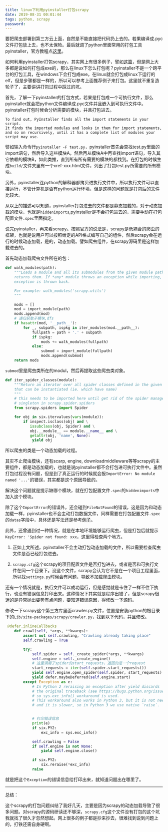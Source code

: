 ```yaml
---
title: linux下利用pyinstaller打包scrapy
date: 2019-08-31 00:01:44
tags: python, scrapy
password: 
---
```


要把爬虫部署到第三方云上面，自然是不能直接把代码扔上去的。若果编译成.pyc文件打包放上去，也不太保险。最后就调了python里面常用的打包工具pyinstaller，官方教程点[这里](https://pyinstaller.readthedocs.io/en/stable/)。

如何利用pyinstaller打包scrapy，其实网上有很多例子，譬如[这篇](https://blog.csdn.net/u010600274/article/details/99345367)，但是网上大多都是说如何打包成exe的，那么在linux下怎么打包呢？pyinstaller不是一个跨平台的打包工具，在windows下会打包成exe，在linux就会打包成linux下运行的elf，但是步骤都是一样的，所以可以参考上面推荐例子来打包。这里就不重复造轮子了，主要讲讲打包过程中踩过的坑。

首先，了解一下pyinstaller的打包方式，若果是打包成一个可执行文件，那么pyinstaller就会把python文件编译成.pyc文件并且嵌入到可执行文件中。pyinstaller打包时候会分析需要的模块，并且打包进去。

	To find out, PyInstaller finds all the import statements in your script. 
	It finds the imported modules and looks in them for import statements, 
	and so on recursively, until it has a complete list of modules your script may use.


譬如输入命令行`pyinstaller -F test.py`，pyinstaller首先会查找test.py里面的import语句，然后导入这些模块A，然后再从模块A中再查找import语句，导入其它依赖的模块B，如此类推，直到所有所有需要的模块的都找到。在打包的时候生成`build/`文件夹里有一个xref-xxx.html文件，列出了打包test.py所需要的所有模块。

另外，pyinstaller连python的解释器都拷贝进执行文件中，所以执行文件可以直接运行，不管计算机是否有python运行环境，但是这样的问题就是打包后的文件比较大。

从以上的描述可以知道，pyinstaller打包进去的文件都是静态加载的，对于动态加载的模块，也就是`hiddenimports`,pyinstaller是不会打包进去的，需要手动在打包配置文件`.spec`里面指定。

说完pyinstaller，再来看scrapy。按照官方的说法是，scrapy是低耦合的爬虫的框架，也就是说用户可以按照给定的API格式编写自己的组件，然后scrapy会在运行的时候动态加载，是的，动态加载。譬如爬虫组件，在scrapy源码里是这样加载进去的。

首先动态加载爬虫文件所在的包：

```py
def walk_modules(path):
    """Loads a module and all its submodules from the given module path and
    returns them. If *any* module throws an exception while importing, that
    exception is thrown back.

    For example: walk_modules('scrapy.utils')
    """

    mods = []
    mod = import_module(path)
    mods.append(mod)
    # 递归获取子模块,dfs
    if hasattr(mod, '__path__'):
        for _, subpath, ispkg in iter_modules(mod.__path__):
            fullpath = path + '.' + subpath
            if ispkg:
                mods += walk_modules(fullpath)
            else:
                submod = import_module(fullpath)
                mods.append(submod)
    return mods
```
`submod`里是爬虫类所在的modul，然后再提取这些爬虫类对象。

```py
def iter_spider_classes(module):
    """Return an iterator over all spider classes defined in the given module
    that can be instantiated (ie. which have name)
    """
    # this needs to be imported here until get rid of the spider manager
    # singleton in scrapy.spider.spiders
    from scrapy.spiders import Spider

    for obj in six.itervalues(vars(module)):
        if inspect.isclass(obj) and \
           issubclass(obj, Spider) and \
           obj.__module__ == module.__name__ and \
           getattr(obj, 'name', None):
            yield obj
```

所以爬虫的类是一个动态加载的过程。

其实不止爬虫模块，还有scarp, engine, downloadmiddleware等等scrapy的主要组件，都是动态加载的，也就是说pyinstaller都不会打包进可执行文件中。虽然打包过程没有问题，但是到了真正运行的时候就会报`ImportError: No module named '...'`的错误，其实都是这个原因导致的。

解决这个问题就是提示缺哪个模块，就在打包配置文件`.spec`的`hiddenimports`中加入这个模块。

除了这个`ImportError`的错误外，还会碰到`FileNotFound`的错误，这是因为和动态加载一样，pyinstaller也不会主动打包数据文件，同样需要在打包配置文件`.spec`的`datas`字段中，具体还是写法还是参考[例子](https://blog.csdn.net/u010600274/article/details/99345367)。

此外，还曾遇到过一种情况，就是在本地环境能够运行爬虫，但是打包后就提示`KeyError: 'Spider not found: xxx`，这里得检查两个地方。

1. 正如上文所述，pyinstaller不会主动打包动态加载的文件，所以需要检查爬虫文件是否已经打包进去。

2. `scrapy.cfg`这个scrapy的项目配置文件是否打包进去，或者是否和可执行文件在同一个目录下。没这个文件，scrapy会认为它不是在一个项目工程里面，所以找`settings.py`时候会有问题，导致不加载爬虫模块。

还有一个情况就是，执行文件可以成功运行，但是感觉就是卡住了一样不往下执行，也没有错误信息打印出来。这种情况下其实就是程序出错了，但是scrapy很迷的是异常抛出姿势有点问题，要知道错误原因，得修改一下源码。

修改一下scrapy这个第三方库里面crawler.py文件，位置是安装python的根目录下的`Lib/site-packages/scrapy/crawler.py`，找到以下代码，并且修改。

```python
 @defer.inlineCallbacks
    def crawl(self, *args, **kwargs):
        assert not self.crawling, "Crawling already taking place"
        self.crawling = True

        try:
            self.spider = self._create_spider(*args, **kwargs)
            self.engine = self._create_engine()
            # 这里调用了spider的start_requests，返回的是一个request
            start_requests = iter(self.spider.start_requests())
            yield self.engine.open_spider(self.spider, start_requests)
            yield defer.maybeDeferred(self.engine.start)
        except Exception as e:
            # In Python 2 reraising an exception after yield discards
            # the original traceback (see https://bugs.python.org/issue7563),
            # so sys.exc_info() workaround is used.
            # This workaround also works in Python 3, but it is not needed,
            # and it is slower, so in Python 3 we use native `raise`.


            # 打印错误信息
            print(e)
            if six.PY2:
                exc_info = sys.exc_info()

            self.crawling = False
            if self.engine is not None:
                yield self.engine.close()

            if six.PY2:
                six.reraise(*exc_info)
            raise
```

就是把这个`Exception`的错误信息给打印出来，就知道问题出在哪里了。

---
总结：

这个scrapy的打包问题纠结了我好几天，主要是因为scrapy的动态加载导致了很多问题。对scrapy的源码研读还不够深，`scrapy.cfg`这个文件没有打包的这个坑我就找了很久才忽然想起。网上很多的例子都是抄来抄去，很难找到说到问题上的，打铁还需自身硬啊。